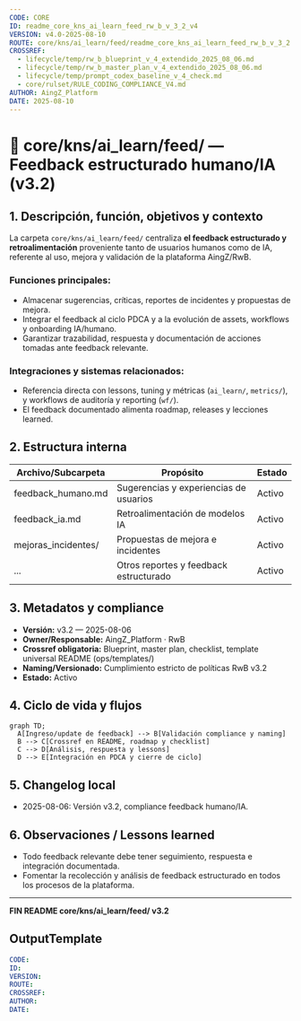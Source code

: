 ```yaml
---
CODE: CORE
ID: readme_core_kns_ai_learn_feed_rw_b_v_3_2_v4
VERSION: v4.0-2025-08-10
ROUTE: core/kns/ai_learn/feed/readme_core_kns_ai_learn_feed_rw_b_v_3_2.md
CROSSREF:
  - lifecycle/temp/rw_b_blueprint_v_4_extendido_2025_08_06.md
  - lifecycle/temp/rw_b_master_plan_v_4_extendido_2025_08_06.md
  - lifecycle/temp/prompt_codex_baseline_v_4_check.md
  - core/rulset/RULE_CODING_COMPLIANCE_V4.md
AUTHOR: AingZ_Platform
DATE: 2025-08-10
---
```

# 💬 core/kns/ai\_learn/feed/ — Feedback estructurado humano/IA (v3.2)

## 1. Descripción, función, objetivos y contexto

La carpeta `core/kns/ai_learn/feed/` centraliza **el feedback estructurado y retroalimentación** proveniente tanto de usuarios humanos como de IA, referente al uso, mejora y validación de la plataforma AingZ/RwB.

### Funciones principales:

- Almacenar sugerencias, críticas, reportes de incidentes y propuestas de mejora.
- Integrar el feedback al ciclo PDCA y a la evolución de assets, workflows y onboarding IA/humano.
- Garantizar trazabilidad, respuesta y documentación de acciones tomadas ante feedback relevante.

### Integraciones y sistemas relacionados:

- Referencia directa con lessons, tuning y métricas (`ai_learn/`, `metrics/`), y workflows de auditoría y reporting (`wf/`).
- El feedback documentado alimenta roadmap, releases y lecciones learned.

## 2. Estructura interna

| Archivo/Subcarpeta   | Propósito                              | Estado |
| -------------------- | -------------------------------------- | ------ |
| feedback\_humano.md  | Sugerencias y experiencias de usuarios | Activo |
| feedback\_ia.md      | Retroalimentación de modelos IA        | Activo |
| mejoras\_incidentes/ | Propuestas de mejora e incidentes      | Activo |
| ...                  | Otros reportes y feedback estructurado | Activo |

## 3. Metadatos y compliance

- **Versión:** v3.2 — 2025-08-06
- **Owner/Responsable:** AingZ\_Platform · RwB
- **Crossref obligatoria:** Blueprint, master plan, checklist, template universal README (ops/templates/)
- **Naming/Versionado:** Cumplimiento estricto de políticas RwB v3.2
- **Estado:** Activo

## 4. Ciclo de vida y flujos

```mermaid
graph TD;
  A[Ingreso/update de feedback] --> B[Validación compliance y naming]
  B --> C[Crossref en README, roadmap y checklist]
  C --> D[Análisis, respuesta y lessons]
  D --> E[Integración en PDCA y cierre de ciclo]
```

## 5. Changelog local

- 2025-08-06: Versión v3.2, compliance feedback humano/IA.

## 6. Observaciones / Lessons learned

- Todo feedback relevante debe tener seguimiento, respuesta e integración documentada.
- Fomentar la recolección y análisis de feedback estructurado en todos los procesos de la plataforma.

---

**FIN README core/kns/ai\_learn/feed/ v3.2**

## OutputTemplate
```yaml
CODE:
ID:
VERSION:
ROUTE:
CROSSREF:
AUTHOR:
DATE:
```
